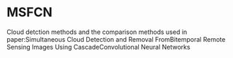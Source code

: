 # MSFCN

Cloud detction methods and the comparison methods used in paper:Simultaneous Cloud Detection and Removal FromBitemporal Remote Sensing Images Using CascadeConvolutional Neural Networks
